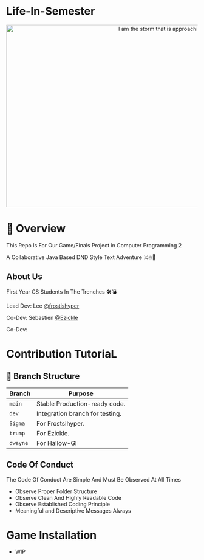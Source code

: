 # Life-In-Semester

<p align="center">
  <img src="https://64.media.tumblr.com/41cdf1a994113bdc907f8847c152f9b0/c9da3b01278a44f9-95/s500x750/19314523ba3adb9eff40320ba5cc042656b0f710.gif" 
       alt="I am the storm that is approaching"
       width="800"
       height="480">
</p>

# 📖 Overview

This Repo Is For Our Game/Finals Project in Computer Programming 2

A Collaborative Java Based DND Style Text Adventure ⚔️🔥🐉


## About Us

First Year CS Students In The Trenches 🛠️💣

Lead Dev: Lee [@frostishyper](https://github.com/frostishyper)

Co-Dev: Sebastien [@Ezickle](https://github.com/Ezickl3)

Co-Dev:



# Contribution TutoriaL



## 🚀 Branch Structure
| Branch        | Purpose                             |
|--------------|-------------------------------------|
| `main`       | Stable Production-ready code.      |
| `dev`        | Integration branch for testing.    |
| `Sigma`  | For Frostsihyper.     |
| `trump`  | For Ezickle.     |
| `dwayne`  | For Hallow-Gl     |

## Code Of Conduct

The Code Of Conduct Are Simple And Must Be Observed At All Times

- Observe Proper Folder Structure
- Observe Clean And Highly Readable Code
- Observe Established Coding Principle
- Meaningful and Descriptive Messages Always



# Game Installation

- WIP
